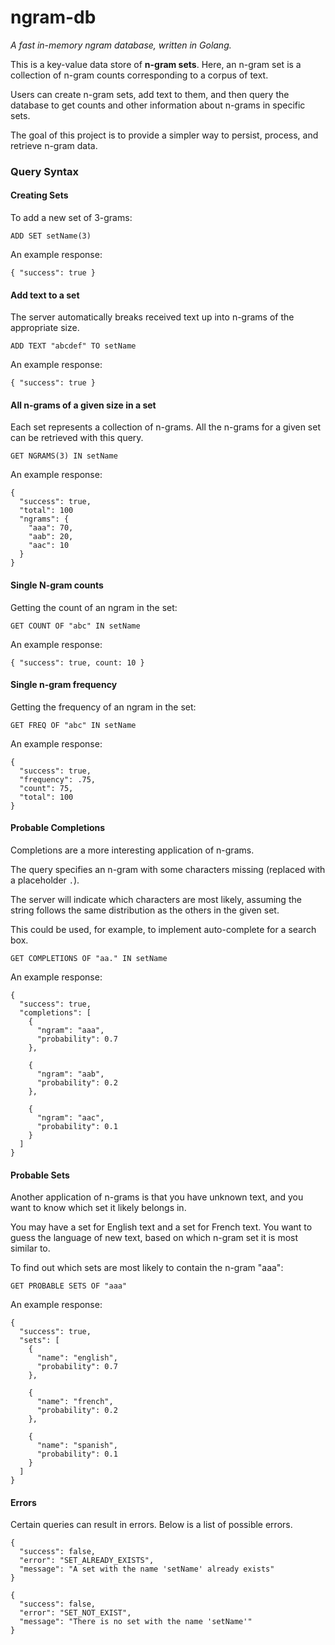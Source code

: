 # ngram-db
_A fast in-memory ngram database, written in Golang._

This is a key-value data store of **n-gram sets**. Here, an n-gram set is a collection of n-gram counts corresponding to a corpus of text.

Users can create n-gram sets, add text to them, and then query the database to get counts and other information about n-grams in specific sets.

The goal of this project is to provide a simpler way to persist, process,
and retrieve n-gram data. 


### Query Syntax

#### Creating Sets
To add a new set of 3-grams:
```
ADD SET setName(3)
```

An example response:
```
{ "success": true }
```

#### Add text to a set
The server automatically breaks received text up into n-grams of the appropriate size. 

```
ADD TEXT "abcdef" TO setName
```

An example response:
```
{ "success": true }
```

#### All n-grams of a given size in a set
Each set represents a collection of n-grams. All the n-grams for a given
set can be retrieved with this query.

```
GET NGRAMS(3) IN setName
```

An example response:
```
{ 
  "success": true,
  "total": 100
  "ngrams": {
    "aaa": 70,
    "aab": 20,
    "aac": 10
  }
}
```

#### Single N-gram counts
Getting the count of an ngram in the set:
```
GET COUNT OF "abc" IN setName
```

An example response:
```
{ "success": true, count: 10 }
```

#### Single n-gram frequency

Getting the frequency of an ngram in the set:
```
GET FREQ OF "abc" IN setName
```

An example response:
```
{ 
  "success": true,
  "frequency": .75,
  "count": 75,
  "total": 100
}
```

#### Probable Completions
Completions are a more interesting application of n-grams. 

The query specifies an n-gram with some characters missing
(replaced with a placeholder `.`).

The server will indicate which characters are most likely,
assuming the string follows the same distribution as the 
others in the given set. 

This could be used, for example, to implement auto-complete for a search box.

```
GET COMPLETIONS OF "aa." IN setName
```

An example response:
```
{ 
  "success": true,
  "completions": [
    { 
      "ngram": "aaa",
      "probability": 0.7
    },
    
    { 
      "ngram": "aab",
      "probability": 0.2
    },
        
    { 
      "ngram": "aac",
      "probability": 0.1
    }
  ]
}
```

#### Probable Sets
Another application of n-grams is that you have unknown text,
and you want to know which set it likely belongs in.

You may have a set for English text and a set for French text.
You want to guess the language of new text, based on which n-gram set it is most similar to.

To find out which sets are most likely to contain the n-gram "aaa":
```
GET PROBABLE SETS OF "aaa"
```

An example response:
```
{ 
  "success": true,
  "sets": [
    { 
      "name": "english",
      "probability": 0.7
    },
    
    { 
      "name": "french",
      "probability": 0.2
    },
        
    { 
      "name": "spanish",
      "probability": 0.1
    }
  ]
}
```

#### Errors
Certain queries can result in errors. Below is a list of possible errors.
```
{ 
  "success": false, 
  "error": "SET_ALREADY_EXISTS",
  "message": "A set with the name 'setName' already exists"
}

{ 
  "success": false, 
  "error": "SET_NOT_EXIST",
  "message": "There is no set with the name 'setName'"
}
```
